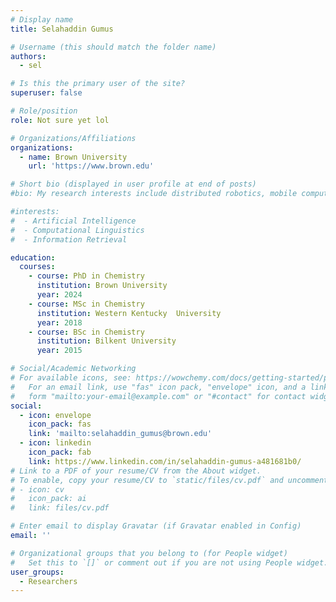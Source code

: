 ```yaml
---
# Display name
title: Selahaddin Gumus

# Username (this should match the folder name)
authors:
  - sel 

# Is this the primary user of the site?
superuser: false

# Role/position
role: Not sure yet lol 

# Organizations/Affiliations
organizations:
  - name: Brown University
    url: 'https://www.brown.edu'

# Short bio (displayed in user profile at end of posts)
#bio: My research interests include distributed robotics, mobile computing and programmable matter.

#interests:
#  - Artificial Intelligence
#  - Computational Linguistics
#  - Information Retrieval

education:
  courses:
    - course: PhD in Chemistry
      institution: Brown University
      year: 2024
    - course: MSc in Chemistry 
      institution: Western Kentucky  University 
      year: 2018
    - course: BSc in Chemistry 
      institution: Bilkent University 
      year: 2015

# Social/Academic Networking
# For available icons, see: https://wowchemy.com/docs/getting-started/page-builder/#icons
#   For an email link, use "fas" icon pack, "envelope" icon, and a link in the
#   form "mailto:your-email@example.com" or "#contact" for contact widget.
social:
  - icon: envelope
    icon_pack: fas
    link: 'mailto:selahaddin_gumus@brown.edu'
  - icon: linkedin
    icon_pack: fab
    link: https://www.linkedin.com/in/selahaddin-gumus-a481681b0/
# Link to a PDF of your resume/CV from the About widget.
# To enable, copy your resume/CV to `static/files/cv.pdf` and uncomment the lines below.
# - icon: cv
#   icon_pack: ai
#   link: files/cv.pdf

# Enter email to display Gravatar (if Gravatar enabled in Config)
email: ''

# Organizational groups that you belong to (for People widget)
#   Set this to `[]` or comment out if you are not using People widget.
user_groups:
  - Researchers
---
```

